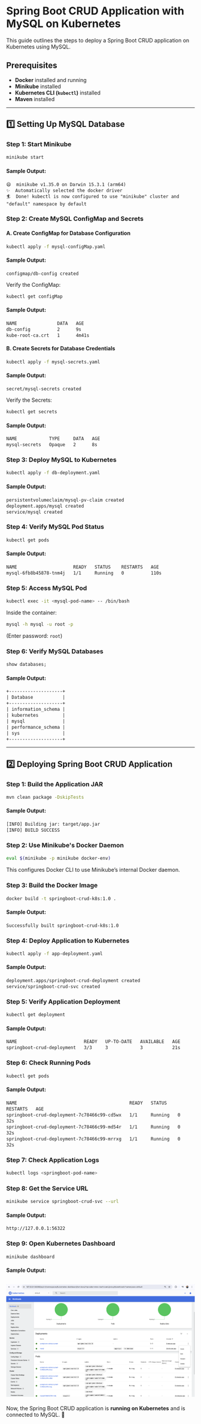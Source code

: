 # Spring Boot CRUD Application with MySQL on Kubernetes

This guide outlines the steps to deploy a Spring Boot CRUD application on Kubernetes using MySQL.

## Prerequisites
- **Docker** installed and running
- **Minikube** installed
- **Kubernetes CLI (`kubectl`)** installed
- **Maven** installed

---

## **1️⃣ Setting Up MySQL Database**

### **Step 1: Start Minikube**
```sh
minikube start
```
#### **Sample Output:**
```
😄  minikube v1.35.0 on Darwin 15.3.1 (arm64)
✨  Automatically selected the docker driver
🏄  Done! kubectl is now configured to use "minikube" cluster and "default" namespace by default
```

### **Step 2: Create MySQL ConfigMap and Secrets**

#### **A. Create ConfigMap for Database Configuration**
```sh
kubectl apply -f mysql-configMap.yaml
```
#### **Sample Output:**
```
configmap/db-config created
```
Verify the ConfigMap:
```sh
kubectl get configMap
```
#### **Sample Output:**
```
NAME               DATA   AGE
db-config          2      9s
kube-root-ca.crt   1      4m41s
```

#### **B. Create Secrets for Database Credentials**
```sh
kubectl apply -f mysql-secrets.yaml
```
#### **Sample Output:**
```
secret/mysql-secrets created
```
Verify the Secrets:
```sh
kubectl get secrets
```
#### **Sample Output:**
```
NAME            TYPE     DATA   AGE
mysql-secrets   Opaque   2      8s
```

### **Step 3: Deploy MySQL to Kubernetes**
```sh
kubectl apply -f db-deployment.yaml
```
#### **Sample Output:**
```
persistentvolumeclaim/mysql-pv-claim created
deployment.apps/mysql created
service/mysql created
```

### **Step 4: Verify MySQL Pod Status**
```sh
kubectl get pods
```
#### **Sample Output:**
```
NAME                     READY   STATUS    RESTARTS   AGE
mysql-6fb8b45878-tnm4j   1/1     Running   0          110s
```

### **Step 5: Access MySQL Pod**
```sh
kubectl exec -it <mysql-pod-name> -- /bin/bash
```
Inside the container:
```sh
mysql -h mysql -u root -p
```
(Enter password: `root`)

### **Step 6: Verify MySQL Databases**
```sql
show databases;
```
#### **Sample Output:**
```
+--------------------+
| Database           |
+--------------------+
| information_schema |
| kubernetes         |
| mysql              |
| performance_schema |
| sys                |
+--------------------+
```

---

## **2️⃣ Deploying Spring Boot CRUD Application**

### **Step 1: Build the Application JAR**
```sh
mvn clean package -DskipTests
```
#### **Sample Output:**
```
[INFO] Building jar: target/app.jar
[INFO] BUILD SUCCESS
```
### **Step 2: Use Minikube's Docker Daemon**
```sh
eval $(minikube -p minikube docker-env)
```
This configures Docker CLI to use Minikube’s internal Docker daemon.

### **Step 3: Build the Docker Image**
```sh
docker build -t springboot-crud-k8s:1.0 .
```
#### **Sample Output:**
```
Successfully built springboot-crud-k8s:1.0
```

### **Step 4: Deploy Application to Kubernetes**
```sh
kubectl apply -f app-deployment.yaml
```
#### **Sample Output:**
```
deployment.apps/springboot-crud-deployment created
service/springboot-crud-svc created
```

### **Step 5: Verify Application Deployment**
```sh
kubectl get deployment
```
#### **Sample Output:**
```
NAME                         READY   UP-TO-DATE   AVAILABLE   AGE
springboot-crud-deployment   3/3     3            3           21s
```

### **Step 6: Check Running Pods**
```sh
kubectl get pods
```
#### **Sample Output:**
```
NAME                                          READY   STATUS    RESTARTS   AGE
springboot-crud-deployment-7c78466c99-cd5wx   1/1     Running   0          32s
springboot-crud-deployment-7c78466c99-md54r   1/1     Running   0          32s
springboot-crud-deployment-7c78466c99-mrrxg   1/1     Running   0          32s
```

### **Step 7: Check Application Logs**
```sh
kubectl logs <springboot-pod-name>
```

### **Step 8: Get the Service URL**
```sh
minikube service springboot-crud-svc --url
```
#### **Sample Output:**
```
http://127.0.0.1:56322
```

### **Step 9: Open Kubernetes Dashboard**
```sh
minikube dashboard
```
#### Sample Output:
![Kubernetes Dashboard](dashboard.png)
---

Now, the Spring Boot CRUD application is **running on Kubernetes** and is connected to MySQL. 🎉